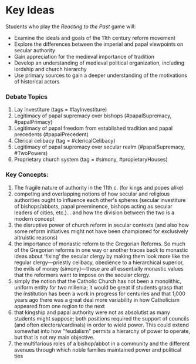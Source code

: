 # Key Ideas

Students who play the _Reacting to the Past_ game will:&#x20;

* Examine the ideals and goals of the 11th century reform movement&#x20;
* Explore the differences between the imperial and papal viewpoints on secular authority&#x20;
* Gain appreciation for the medieval importance of tradition
* Develop an understanding of medieval political organization, including lordship and church hierarchy&#x20;
* Use primary sources to gain a deeper understanding of the motivations of historical actors

### Debate Topics

1. Lay investiture (tags = #layInvestiture)
2. Legitimacy of papal supremacy over bishops (#papalSupremacy, #papalPrimacy)
3. Legitimacy of papal freedom from established tradition and papal precedents (#papalPrecedent)
4. Clerical celibacy (tag = #clericalCelibacy)
5. Legitimacy of papal supremacy over secular realm (#papalSupremacy, #TwoPowers)
6. Proprietary church system (tag = #simony, #propietaryHouses)

### Key Concepts:

1. The fragile nature of authority in the 11th c. (for kings and popes alike)
2. competing and overlapping notions of how secular and religious authorities ought to influence each other's spheres (secular investiture of bishops/abbots, papal preeminence, bishops acting as secular leaders of cities, etc.)... and how the division between the two is a modern concept
3. the disruptive power of church reform in secular contexts (and also how some reform initiatives might not have been championed for exclusively altruistic reasons)
4. the importance of monastic reform to the Gregorian Reforms. So much of the Gregorian reforms in one way or another traces back to monastic ideas about ‘fixing’ the secular clergy by making them look more like the regular clergy—priestly celibacy, obedience to a hierarchical superior, the evils of money (simony)—these are all essentially monastic values that the reformers want to impose on the secular clergy.
5. simply the notion that the Catholic Church has not been a monolithic, uniform entity for two millenia; it would be great if students grasp that the institution has been a work in progress for centuries and that 1,000 years ago there was a great deal more variability in how Catholicism appeared from one region to the next
6. that kingship and papal authority were not as absolutist as many students might suppose; both positions required the support of councils (and often electors/cardinals) in order to wield power. This could extend somewhat into how "feudalism" permits a hierarchy of power to operate, but that is not my main objective.
7. the multifarious roles of a bishop/abbot in a community and the different avenues through which noble families maintained power and political ties
